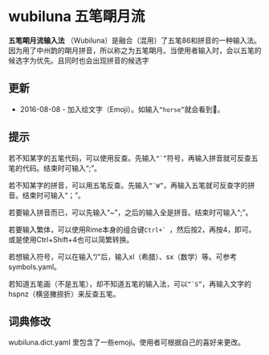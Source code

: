 # wubiluna 五笔朙月流 #

**五笔朙月流输入法** （Wubiluna）是融合（混用）了五笔86和拼音的一种输入法。
因为用了中州韵的朙月拼音，所以称之为五笔朙月。当使用者输入时，会以五笔的候选字为优先。且同时也会出现拼音的候选字

## 更新 ##

* 2016-08-08 - 加入绘文字（Emoji）。如输入``“horse”``就会看到🐎。

## 提示 ##

若不知某字的五笔代码，可以使用反查。先输入``“`”``符号，再输入拼音就可反查五笔的代码。结束时可输入“;”。

若不知某字的拼音，可以用五笔反查。先输入``“`W”``，再输入五笔就可反查字的拼音。结束时可输入“；”。

若要输入拼音而已，可以先输入“~”，之后的输入全是拼音。结束时可输入“;”。

若要输入繁体，可以使用Rime本身的组合键``Ctrl+` ``，然后按2，再按4，即可。或是使用Ctrl+Shift+4也可以简繁转换。

若想输入符号，可以在输入“/”后，输入xl（希腊）、sx（数学）等。可参考symbols.yaml。

若知道五笔画（不是五笔），却不知道五笔的输入法，可以``“`S”``，再输入文字的hspnz（横竖撇捺折）来反查五笔。

## 词典修改 ##

wubiluna.dict.yaml 里包含了一些emoji。使用者可根据自己的喜好来更改。

